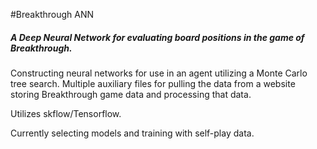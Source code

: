 #Breakthrough ANN
##### A Deep Neural Network for evaluating board positions in the game of Breakthrough. 
Constructing neural networks for use in an agent utilizing a Monte Carlo tree search. 
Multiple auxiliary files for pulling the data from a website storing Breakthrough game data and processing that data. <p><p> Utilizes skflow/Tensorflow.
<p><p>Currently selecting models and training with self-play data.
